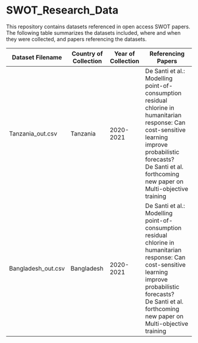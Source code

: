 # SWOT_Research_Data
This repository contains datasets referenced in open access SWOT papers. The following table summarizes the datasets included, where and when they were collected, and papers referencing the datasets.

|Dataset Filename|Country of Collection|Year of Collection|Referencing Papers|
|---|---|---|---|
|Tanzania_out.csv|Tanzania|2020-2021|De Santi et al.: Modelling point-of-consumption residual chlorine in humanitarian response: Can cost-sensitive learning improve probabilistic forecasts? <br /> De Santi et al. forthcoming new paper on Multi-objective training|
|Bangladesh_out.csv|Bangladesh|2020-2021|De Santi et al.: Modelling point-of-consumption residual chlorine in humanitarian response: Can cost-sensitive learning improve probabilistic forecasts? <br /> De Santi et al. forthcoming new paper on Multi-objective training|


